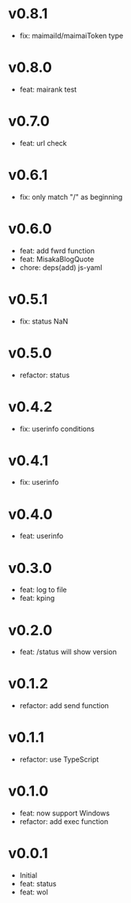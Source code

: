 # v0.8.1
- fix: maimaiId/maimaiToken type

# v0.8.0
- feat: mairank test

# v0.7.0
- feat: url check

# v0.6.1
- fix: only match "/" as beginning

# v0.6.0
- feat: add fwrd function
- feat: MisakaBlogQuote
- chore: deps(add) js-yaml

# v0.5.1
- fix: status NaN

# v0.5.0
- refactor: status

# v0.4.2
- fix: userinfo conditions

# v0.4.1
- fix: userinfo

# v0.4.0
- feat: userinfo

# v0.3.0
- feat: log to file
- feat: kping

# v0.2.0
- feat: /status will show version

# v0.1.2
- refactor: add send function

# v0.1.1
- refactor: use TypeScript

# v0.1.0
- feat: now support Windows
- refactor: add exec function

# v0.0.1
- Initial
- feat: status
- feat: wol
